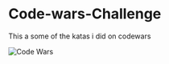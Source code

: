# Code-wars-Challenge
This a some of the katas i did on codewars


![Code Wars](https://assets-global.website-files.com/62462834c60df92621c6b5be/626057205c2e23f53af70d01_Codewars%20Open%20Graph.png)
